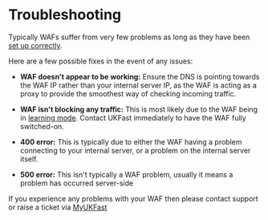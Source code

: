 # Troubleshooting

Typically WAFs suffer from very few problems as long as they have been [set up correctly](https://docs.ukfast.co.uk/security/webapplicationfirewall/gettingstarted.html).

Here are a few possible fixes in the event of any issues: 

  - **WAF doesn't appear to be working:**  Ensure the DNS is pointing towards the WAF IP rather than your internal server IP, as the WAF is acting as a proxy to provide the smoothest way of checking incoming traffic.
  
  - **WAF isn't blocking any traffic:**  This is most likely due to the WAF being in [learning mode](https://docs.ukfast.co.uk/security/webapplicationfirewall/gettingstarted.html).  Contact UKFast immediately to have the WAF fully switched-on.

  - **400 error:** This is typically due to either the WAF having a problem connecting to your internal server, or a problem on the internal server itself.

  - **500 error:** This isn't typically a WAF problem, usually it means a problem has occurred server-side

If you experience any problems with your WAF then please contact support or raise a ticket via [MyUKFast](https://my.ukfast.co.uk)

